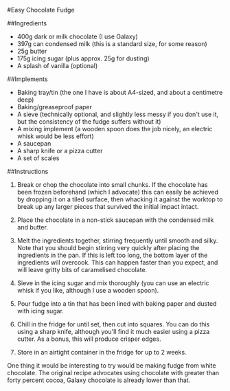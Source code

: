 #Easy Chocolate Fudge

##Ingredients

+ 400g dark or milk chocolate (I use Galaxy)
+ 397g can condensed milk (this is a standard size, for some reason)
+ 25g butter
+ 175g icing sugar (plus approx. 25g for dusting)
+ A splash of vanilla (optional)

##Implements

+ Baking tray/tin (the one I have is about A4-sized, and about a centimetre deep)
+ Baking/greaseproof paper
+ A sieve (technically optional, and slightly less messy if you don't use it, but the consistency of the fudge suffers without it)
+ A mixing implement (a wooden spoon does the job nicely, an electric whisk would be less effort)
+ A saucepan
+ A sharp knife or a pizza cutter
+ A set of scales

##Instructions

1. Break or chop the chocolate into small chunks. If the chocolate has been frozen beforehand (which I advocate) this can easily be achieved by dropping it on a tiled surface, then whacking it against the worktop to break up any larger pieces that survived the initial impact intact.

2. Place the chocolate in a non-stick saucepan with the condensed milk and butter.

3. Melt the ingredients together, stirring frequently until smooth and silky. Note that you should begin stirring very quickly after placing the ingredients in the pan. If this is left too long, the bottom layer of the ingredients will overcook. This can happen faster than you expect, and will leave gritty bits of caramelised chocolate.

4. Sieve in the icing sugar and mix thoroughly (you can use an electric whisk if you like, although I use a wooden spoon).

5. Pour fudge into a tin that has been lined with baking paper and dusted with icing sugar.

6. Chill in the fridge for until set, then cut into squares. You can do this using a sharp knife, although you'll find it much easier using a pizza cutter. As a bonus, this will produce crisper edges.

7. Store in an airtight container in the fridge for up to 2 weeks.

One thing it would be interesting to try would be making fudge from white chocolate. The original recipe advocates using chocolate with greater than forty percent cocoa, Galaxy chocolate is already lower than that.